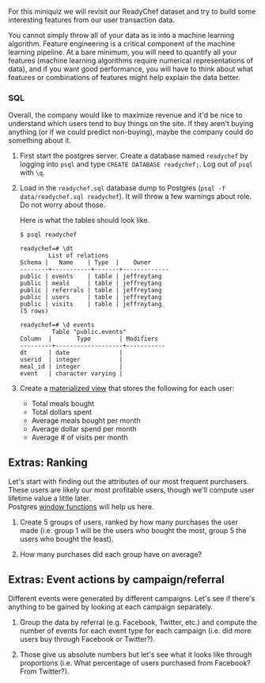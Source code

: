 For this miniquiz we will revisit our ReadyChef dataset and try to build some interesting features from our user transaction data.

You cannot simply throw all of your data as is into a machine learning algorithm. Feature engineering is a 
critical component of the machine learning pipeline. At a bare minimum, you will need to quantify all your
features (machine learning algorithms require numerical representations of data), and if you want good performance,
 you will have to think about what features or combinations of features might help explain the data better.

### SQL

Overall, the company would like to maximize revenue and it'd be nice to understand which users tend to buy things
 on the site. If they aren't buying anything (or if we could predict non-buying), maybe the company could do something about it.

1. First start the postgres server. Create a database named `readychef` by logging into `psql` and type 
   `CREATE DATABASE readychef;`. Log out of `psql` with `\q`.

1. Load in the `readychef.sql` database dump to Postgres (`psql -f data/readychef.sql readychef`). It will throw 
   a few warnings about role. Do not worry about those.

   Here is what the tables should look like.

    ```
    $ psql readychef

    readychef=# \dt
            List of relations
    Schema |   Name    | Type  |    Owner
    --------+-----------+-------+-------------
    public | events    | table | jeffreytang
    public | meals     | table | jeffreytang
    public | referrals | table | jeffreytang
    public | users     | table | jeffreytang
    public | visits    | table | jeffreytang
   (5 rows)

   readychef=# \d events
             Table "public.events"
    Column  |       Type        | Modifiers
   ---------+-------------------+-----------
    dt      | date              |
    userid  | integer           |
    meal_id | integer           |
    event   | character varying |
    ```

1. Create a [materialized view](http://www.postgresql.org/docs/9.3/static/rules-materializedviews.html) that stores the following for each user:
    * Total meals bought
    * Total dollars spent
    * Average meals bought per month
    * Average dollar spend per month
    * Average # of visits per month


## Extras: Ranking

Let's start with finding out the attributes of our most frequent purchasers. These users are likely our most profitable users, though we'll compute user lifetime value a little later.  
Postgres [window functions](http://www.postgresql.org/docs/9.1/static/tutorial-window.html) will help us here.

1. Create 5 groups of users, ranked by how many purchases the user made (i.e. group 1 will be the users who bought the most, group 5 the users who bought the least).

2. How many purchases did each group have on average?

## Extras: Event actions by campaign/referral

Different events were generated by different campaigns. Let's see if there's anything to be gained by looking at each campaign separately.

1. Group the data by referral (e.g. Facebook, Twitter, etc.) and compute the number of events for each event type for each campaign (i.e. did more users buy through Facebook or Twitter?). 

1. Those give us absolute numbers but let's see what it looks like through proportions (i.e. What percentage of users purchased from Facebook? From Twitter?).
